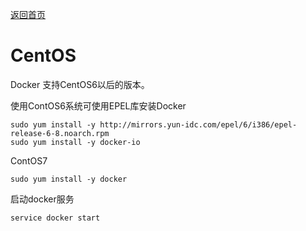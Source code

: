 [返回首页](/README.md)

# CentOS

Docker 支持CentOS6以后的版本。

使用ContOS6系统可使用EPEL库安装Docker

```
sudo yum install -y http://mirrors.yun-idc.com/epel/6/i386/epel-release-6-8.noarch.rpm
sudo yum install -y docker-io
```

ContOS7

```
sudo yum install -y docker
```

启动docker服务

```
service docker start
```



